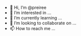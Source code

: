 - 👋 Hi, I’m @preiree
- 👀 I’m interested in ...
- 🌱 I’m currently learning ...
- 💞️ I’m looking to collaborate on ...
- 📫 How to reach me ...

<!---
preiree/preiree is a ✨ special ✨ repository because its `README.md` (this file) appears on your GitHub profile.
You can click the Preview link to take a look at your changes.
--->
